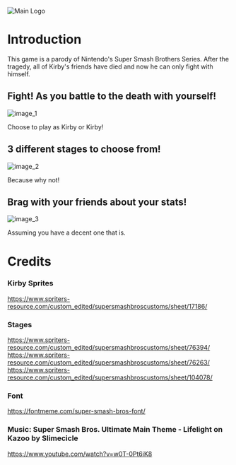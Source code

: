 ![Main Logo](https://i.imgur.com/RW16L4a.png)
# Introduction
This game is a parody of Nintendo's Super Smash Brothers Series. After the tragedy, all of Kirby's friends have died and now he can only fight with himself. 

## Fight! As you battle to the death with yourself! 
![image_1](https://i.imgur.com/O8pOovN.png)

Choose to play as Kirby or Kirby! 

## 3 different stages to choose from!
![image_2](https://i.imgur.com/bdfmjUG.png)

Because why not!

## Brag with your friends about your stats!
![image_3](https://i.imgur.com/30yfIRg.png)

Assuming you have a decent one that is.

# Credits
### Kirby Sprites
https://www.spriters-resource.com/custom_edited/supersmashbroscustoms/sheet/17186/
### Stages
https://www.spriters-resource.com/custom_edited/supersmashbroscustoms/sheet/76394/
https://www.spriters-resource.com/custom_edited/supersmashbroscustoms/sheet/76263/
https://www.spriters-resource.com/custom_edited/supersmashbroscustoms/sheet/104078/
### Font
https://fontmeme.com/super-smash-bros-font/
### Music:  Super Smash Bros. Ultimate Main Theme - Lifelight on Kazoo by Slimecicle
https://www.youtube.com/watch?v=w0T-0Pt6iK8
